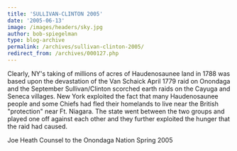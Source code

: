 ```yaml
---
title: 'SULLIVAN-CLINTON 2005'
date: '2005-06-13'
image: /images/headers/sky.jpg
author: bob-spiegelman
type: blog-archive
permalink: /archives/sullivan-clinton-2005/
redirect_from: /archives/000127.php
---
```


Clearly, NY's taking of millions of acres of Haudenosaunee land in 1788 was based upon the devastation of the Van Schaick April 1779 raid on Onondaga and the September Sullivan/Clinton scorched earth raids on the Cayuga and Seneca villages. New York exploited the fact that many Haudenosaunee people and some Chiefs had fled their homelands to live near the British "protection" near Ft. Niagara. The state went between the two groups and played one off against each other and they further exploited the hunger that the raid had caused.

Joe Heath
Counsel to the Onondaga Nation
Spring 2005
